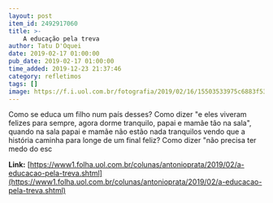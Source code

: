 ```yaml
---
layout: post
item_id: 2492917060
title: >-
    A educação pela treva
author: Tatu D'Oquei
date: 2019-02-17 01:00:00
pub_date: 2019-02-17 01:00:00
time_added: 2019-12-23 21:37:46
category: refletimos
tags: []
image: https://f.i.uol.com.br/fotografia/2019/02/16/15503533975c6883f538dae_1550353397_3x2_xl.jpg
---
```


Como se educa um filho num país desses? Como dizer "e eles viveram felizes para sempre, agora dorme tranquilo, papai e mamãe tão na sala", quando na sala papai e mamãe não estão nada tranquilos vendo que a história caminha para longe de um final feliz? Como dizer "não precisa ter medo do esc

**Link:** [https://www1.folha.uol.com.br/colunas/antonioprata/2019/02/a-educacao-pela-treva.shtml](https://www1.folha.uol.com.br/colunas/antonioprata/2019/02/a-educacao-pela-treva.shtml)

